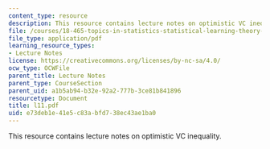 ```yaml
---
content_type: resource
description: This resource contains lecture notes on optimistic VC inequality.
file: /courses/18-465-topics-in-statistics-statistical-learning-theory-spring-2007/e73deb1e41e5c83abfd738ec43ae1ba0_l11.pdf
file_type: application/pdf
learning_resource_types:
- Lecture Notes
license: https://creativecommons.org/licenses/by-nc-sa/4.0/
ocw_type: OCWFile
parent_title: Lecture Notes
parent_type: CourseSection
parent_uid: a1b5ab94-b32e-92a2-777b-3ce81b841896
resourcetype: Document
title: l11.pdf
uid: e73deb1e-41e5-c83a-bfd7-38ec43ae1ba0
---
```

This resource contains lecture notes on optimistic VC inequality.